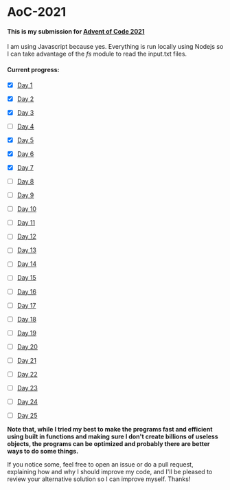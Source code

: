 # AoC-2021

#### This is my submission for [Advent of Code 2021](https://adventofcode.com/2021)
I am using Javascript because yes.
Everything is run locally using Nodejs so I can take advantage of the *fs* module to read the input.txt files.

#### Current progress:
- [x] [Day 1](https://github.com/edo2313/AoC-2021/tree/main/day1)
- [x] [Day 2](https://github.com/edo2313/AoC-2021/tree/main/day2)
- [x] [Day 3](https://github.com/edo2313/AoC-2021/tree/main/day3)
- [ ] [Day 4](https://github.com/edo2313/AoC-2021/tree/main/day4)
- [x] [Day 5](https://github.com/edo2313/AoC-2021/tree/main/day5)
- [x] [Day 6](https://github.com/edo2313/AoC-2021/tree/main/day6)
- [x] [Day 7](https://github.com/edo2313/AoC-2021/tree/main/day7)
- [ ] [Day 8](https://github.com/edo2313/AoC-2021/tree/main/day8)
- [ ] [Day 9](https://github.com/edo2313/AoC-2021/tree/main/day9)
- [ ] [Day 10](https://github.com/edo2313/AoC-2021/tree/main/day10)
- [ ] [Day 11](https://github.com/edo2313/AoC-2021/tree/main/day11)
- [ ] [Day 12](https://github.com/edo2313/AoC-2021/tree/main/day12)
- [ ] [Day 13](https://github.com/edo2313/AoC-2021/tree/main/day13)
- [ ] [Day 14](https://github.com/edo2313/AoC-2021/tree/main/day14)
- [ ] [Day 15](https://github.com/edo2313/AoC-2021/tree/main/day15)
- [ ] [Day 16](https://github.com/edo2313/AoC-2021/tree/main/day16)
- [ ] [Day 17](https://github.com/edo2313/AoC-2021/tree/main/day17)
- [ ] [Day 18](https://github.com/edo2313/AoC-2021/tree/main/day18)
- [ ] [Day 19](https://github.com/edo2313/AoC-2021/tree/main/day19)
- [ ] [Day 20](https://github.com/edo2313/AoC-2021/tree/main/day20)
- [ ] [Day 21](https://github.com/edo2313/AoC-2021/tree/main/day21)
- [ ] [Day 22](https://github.com/edo2313/AoC-2021/tree/main/day22)
- [ ] [Day 23](https://github.com/edo2313/AoC-2021/tree/main/day23)
- [ ] [Day 24](https://github.com/edo2313/AoC-2021/tree/main/day24)
- [ ] [Day 25](https://github.com/edo2313/AoC-2021/tree/main/day25)



**Note that, while I tried my best to make the programs fast and efficient using built in functions and making sure I don't create billions of useless objects, the programs can be optimized and probably there are better ways to do some things.**

If you notice some, feel free to open an issue or do a pull request, explaining how and why I should improve my code, and I'll be pleased to review your alternative solution so I can improve myself.
Thanks!
